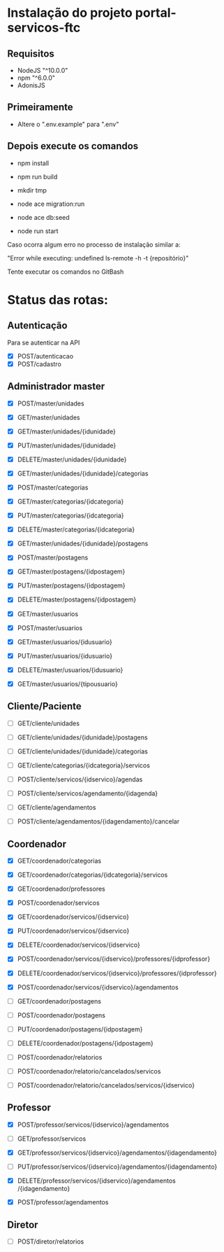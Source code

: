 # Instalação do projeto portal-servicos-ftc

## Requisitos

- NodeJS "^10.0.0"
- npm "^6.0.0"
- AdonisJS

## Primeiramente

- Altere o ".env.example" para ".env"

## Depois execute os comandos

- npm install

- npm run build

- mkdir tmp

- node ace migration:run

- node ace db:seed

- node run start

Caso ocorra algum erro no processo de instalação similar a:

"Error while executing: undefined ls-remote -h -t {repositório}"

Tente executar os comandos no GitBash

# Status das rotas:

## Autenticação

Para se autenticar na API

- [x] POST ​/autenticacao
- [x] POST ​/cadastro

## Administrador master

- [x] POST ​/master​/unidades

- [x] GET ​/master​/unidades

- [x] GET ​/master​/unidades​/{idunidade}

- [x] PUT ​/master​/unidades​/{idunidade}

- [x] DELETE ​/master​/unidades​/{idunidade}

- [x] GET ​/master​/unidades​/{idunidade}​/categorias

- [x] POST ​/master​/categorias

- [x] GET ​/master​/categorias​/{idcategoria}

- [x] PUT ​/master​/categorias​/{idcategoria}

- [x] DELETE ​/master​/categorias​/{idcategoria}

- [x] GET ​/master​/unidades​/{idunidade}​/postagens

- [x] POST ​/master​/postagens

- [x] GET ​/master​/postagens​/{idpostagem}

- [x] PUT ​/master​/postagens​/{idpostagem}

- [x] DELETE ​/master​/postagens​/{idpostagem}

- [x] GET ​/master​/usuarios

- [x] POST ​/master​/usuarios

- [x] GET ​/master​/usuarios​/{idusuario}

- [x] PUT ​/master​/usuarios​/{idusuario}

- [x] DELETE ​/master​/usuarios​/{idusuario}

- [x] GET ​/master​/usuarios​/{tipousuario}

## Cliente/Paciente

- [ ] GET ​/cliente​/unidades
- [ ] GET ​/cliente​/unidades​/{idunidade}​/postagens
- [ ] GET ​/cliente​/unidades​/{idunidade}​/categorias
- [ ] GET ​/cliente​/categorias​/{idcategoria}​/servicos
- [ ] POST ​/cliente​/servicos​/{idservico}​/agendas
- [ ] POST ​/cliente​/servicos​/agendamento​/{idagenda}

- [ ] GET ​/cliente​/agendamentos

- [ ] POST ​/cliente​/agendamentos​/{idagendamento}​/cancelar

## Coordenador

- [x] GET ​/coordenador​/categorias

- [x] GET ​/coordenador​/categorias​/{idcategoria}​/servicos

- [x] GET ​/coordenador​/professores

- [x] POST ​/coordenador​/servicos​

- [x] GET ​/coordenador​/servicos​/{idservico}

- [x] PUT ​/coordenador​/servicos​/{idservico}

- [x] DELETE ​/coordenador​/servicos​/{idservico}

- [x] POST ​/coordenador​/servicos​/{idservico}​/professores​/{idprofessor}

- [x] DELETE ​/coordenador​/servicos​/{idservico}​/professores​/{idprofessor}

- [x] POST ​/coordenador​/servicos​/{idservico}​/agendamentos

- [ ] GET ​/coordenador​/postagens

- [ ] POST ​/coordenador​/postagens

- [ ] PUT ​/coordenador​/postagens​/{idpostagem}

- [ ] DELETE ​/coordenador​/postagens​/{idpostagem}

- [ ] POST ​/coordenador​/relatorios

- [ ] POST ​/coordenador​/relatorio​/cancelados​/servicos

- [ ] POST ​/coordenador​/relatorio​/cancelados​/servicos​/{idservico}

## Professor

- [x] POST ​/professor​/servicos​/{idservico}​/agendamentos

- [ ] GET ​/professor​/servicos

- [x] GET ​/professor​/servicos​/{idservico}​/agendamentos​/{idagendamento}

- [ ] PUT ​/professor​/servicos​/{idservico}​/agendamentos​/{idagendamento}

- [x] DELETE ​/professor​/servicos​/{idservico}​/agendamentos​/{idagendamento}

- [x] POST ​/professor​/agendamentos

## Diretor

- [ ] POST ​/diretor​/relatorios
